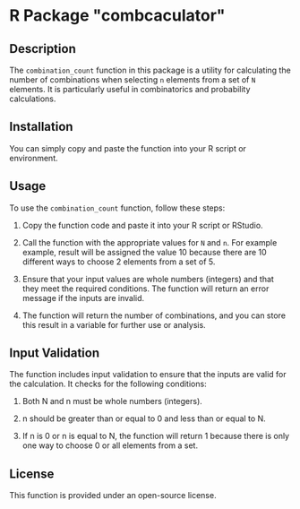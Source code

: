 # R Package "combcaculator"

## Description

The `combination_count` function in this package is a utility for calculating the number of combinations when selecting `n` elements from a set of `N` elements. It is particularly useful in combinatorics and probability calculations.

## Installation

You can simply copy and paste the function into your R script or environment.

## Usage

To use the `combination_count` function, follow these steps:
1. Copy the function code and paste it into your R script or RStudio.

2. Call the function with the appropriate values for `N` and `n`. For example example, result will be assigned the value 10 because there are 10 different ways to choose 2 elements from a set of 5.

3. Ensure that your input values are whole numbers (integers) and that they meet the required conditions. The function will return an error message if the inputs are invalid.

4. The function will return the number of combinations, and you can store this result in a variable for further use or analysis.


## Input Validation

The function includes input validation to ensure that the inputs are valid for the calculation. It checks for the following conditions:

1. Both N and n must be whole numbers (integers).

2. n should be greater than or equal to 0 and less than or equal to N.

3. If n is 0 or n is equal to N, the function will return 1 because there is only one way to choose 0 or all elements from a set.

## License

This function is provided under an open-source license.
